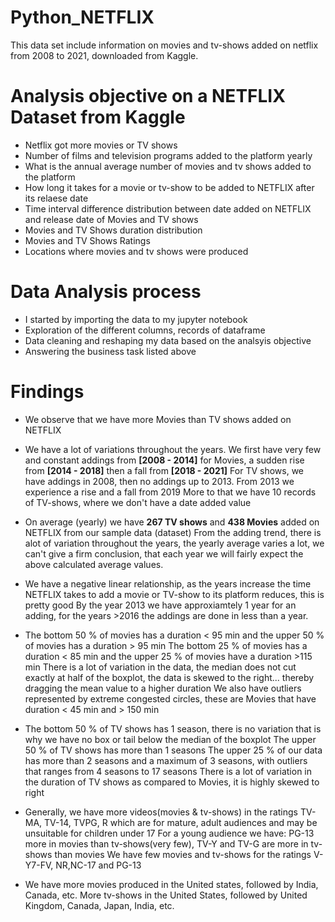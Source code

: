 # Python_NETFLIX
This data set include information on movies and tv-shows added on netflix from 2008 to 2021, downloaded from Kaggle.
# Analysis objective on a NETFLIX Dataset from Kaggle
- Netflix got more movies or TV shows  
- Number of films and television programs added to the platform yearly
- What is the annual average number of movies and tv shows added to the platform  
- How long it takes for a movie or tv-show to be added to NETFLIX after its relaese date 
- Time interval difference distribution between date added on NETFLIX and release date of Movies and TV shows  
- Movies and TV Shows duration distribution 
- Movies and TV Shows Ratings
- Locations where movies and tv shows were produced
# Data Analysis process
- I started by importing the data to my jupyter notebook
- Exploration of the different columns, records of dataframe
- Data cleaning and reshaping my data based on the analsyis objective
- Answering the business task listed above
# Findings
- We observe that we have more Movies than TV shows added on NETFLIX

- We have a lot of variations throughout the years. We first have very few and constant
addings from **[2008 - 2014]** for Movies, a sudden rise from **[2014 - 2018]** then a fall from
**[2018 - 2021]**
For TV shows, we have addings in 2008, then no addings up to 2013. From 2013 we
experience a rise and a fall from 2019
More to that we have 10 records of TV-shows, where we don't have a date added value

- On average (yearly) we have **267 TV shows** and **438 Movies** added on NETFLIX from our
sample data (dataset)
From the adding trend, there is alot of variation throughout the years, the yearly
average varies a lot, we can't give a firm conclusion, that each year we will fairly expect
the above calculated average values.

- We have a negative linear relationship, as the years increase the time NETFLIX takes to
add a movie or TV-show to its platform reduces, this is pretty good
By the year 2013 we have approxiamtely 1 year for an adding, for the years >2016 the
addings are done in less than a year.

- The bottom 50 % of movies has a duration < 95 min and the upper 50 % of movies
has a duration > 95 min
The bottom 25 % of movies has a duration < 85 min and the upper 25 % of movies
have a duration >115 min
There is a lot of variation in the data, the median does not cut exactly at half of the
boxplot, the data is skewed to the right... thereby dragging the mean value to a higher
duration
We also have outliers represented by extreme congested circles, these are Movies that
have duration < 45 min and > 150 min

- The bottom 50 % of TV shows has 1 season, there is no variation that is why we have
no box or tail below the median of the boxplot
The upper 50 % of TV shows has more than 1 seasons
The upper 25 % of our data has more than 2 seasons and a maximum of 3 seasons,
with outliers that ranges from 4 seasons to 17 seasons
There is a lot of variation in the duration of TV shows as compared to Movies, it is
highly skewed to right

- Generally, we have more videos(movies & tv-shows) in the ratings TV-MA, TV-14, TVPG, R which are for mature, adult audiences and may be unsuitable for children under 17
For a young audience we have: PG-13 more in movies than tv-shows(very few), 
TV-Y and TV-G are more in tv-shows than movies
We have few movies and tv-shows for the ratings V-Y7-FV, NR,NC-17 and PG-13

- We have more movies produced in the United states, followed by India, Canada, etc.
More tv-shows in the United States, followed by United Kingdom, Canada, Japan,
India, etc.




